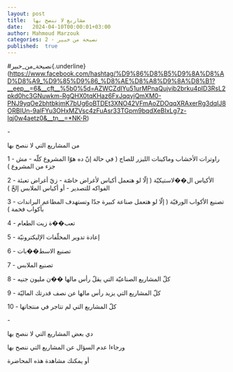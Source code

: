 ```yaml
---
layout: post
title:  مشاريع لا ننصح بها
date:   2024-04-10T00:00:01+03:00
author: Mahmoud Marzouk
categories: 2 - نصيحة من خبير
published:  true
---
```

\#نصيحة_من_خبير{.underline}(https://www.facebook.com/hashtag/%D9%86%D8%B5%D9%8A%D8%AD%D8%A9_%D9%85%D9%86_%D8%AE%D8%A8%D9%8A%D8%B1?__eep__=6&__cft__%5b0%5d=AZWCZdIYu51urMPnaQujvib2brku4pID3RsL2pkd0hc3GNuwkm-RgQHX0tqKHaz6FxJqqvjQmXM0-PNJ9yqOe2bhtbkjmK7bUg6oBTDEt3XNO42VFmAoZDOqqXRAxerRg3dqIJ8ORBIUn-9alFYu3OHxMZVsc4zFuAsr33TGpm9bqdXeBIxLg7z-Iqj0w4aetz0&__tn__=*NK-R)

\-

من المشاريع التي لا ننصح بها

1 - راوترات الأخشاب وماكينات الليزر للصاج ( في حالة إنّ ده هوّا المشروع
كلّه - مش جزء من المشروع )

2 - الأكياس ال��لاستيكيّة ( إلّا لو هتعمل أكياس لأغراض خاصّة - زيّ أغراض
تعبئة الفواكه للتصدير - أو أكياس الملابس إلخّ )

3 - تصنيع الأكواب الورقيّة ( إلّا لو هتعمل صناعة كبيرة جدّا وتستهدف
المطاعم البراندات بأكواب فخمة )

4 - تعب��ة زيت الطعام

5 - إعادة تدوير المخلّفات الإليكترونيّة

6 - تصنيع الاسط��بات

7 - تصنيع الملابس

8 - كلّ المشاريع الصناعيّة التي يقلّ رأس مالها ��ن مليون جنيه

9 - كلّ المشاريع التي يزيد رأس مالها عن نصف قدرتك الماليّة

10 - كلّ المشاريع التي لم تتاجر في منتجاتها

\-

دي بعض المشاريع التي لا ننصح بها

ورجاءا عدم السؤال عن المشاريع التي ننصح بها

أو يمكنك مشاهدة هذه المحاضرة
